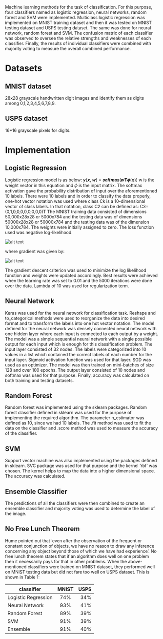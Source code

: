 Machine learning methods for the task of classification. For this purpose, four classifiers named as logistic regression, neural networks, random forest and SVM were implemented. Multiclass logistic regression was implemented on MNIST training dataset and then it was tested on MNIST testing dataset and USPS testing dataset. The same was done for neural network, random forest and SVM. The confusion matrix of each classifier was observed to oversee the relative strengths and weaknesses of each classifier. Finally, the results of individual classifiers were combined with majority voting to measure the overall combined performance.

# Datasets #
## MNIST dataset ##
28x28 grayscale handwritten digit images and identify them as digits among 0,1,2,3,4,5,6,7,8,9.
## USPS dataset ##
16*16 grayscale pixels for digits.

# Implementation #
## Logistic Regression ##
Logistic regression model is as below:
𝒚(𝒙, 𝒘) = 𝒔𝒐𝒇𝒕𝒎𝒂𝒙(𝒘𝚻𝝓(𝒙))
w is the weight vector in this equation and 𝜙 is the input matrix. The softmax activation gave the probability distribution of input over the aforementioned 10 labels. There were 10 labels and in order to classify the data properly, one-hot vector notation was used where class Ck is a 10-dimensional vector of class labels. In that notation, class C2 can be defined as:
C3= (0,1,0,0,0,0,0,0,0,0)T
The MNIST training data consisted of dimensions 50,000x28x28 or 5000x784 and the testing data was of dimensions 50000x28x28 or 50000x784 and the testing data
was of the dimension 10,000x784. The weights were initially assigned to zero. The loss function used was negative log-likelihood.

![alt text](loss.png)

where gradient was given by:

![alt text](gradient_descent.png)

The gradient descent criterion was used to minimize the log likelihood function and weights were updated accordingly. Best results were achieved when the learning rate was set to 0.01 and the 5000 iterations were done over the data. Lambda of 10 was used for regularization term.
## Neural Network ##
Keras was used for the neural network for classification task. Reshape and to_categorical methods were used to reorganize the data into desired format and to transform the labels into one hot vector notation. The model defined for the neural network was densely connected neural network with one hidden layer where each input is connected to each output by a weight. The model was a simple sequential neural network with a single possible output for each input which is enough for this
classification problem. The input layer consisted of 32 nodes. The labels were categorized into 10 values in a list which contained the correct labels of each number for the input layer. Sigmoid activation function was used for that layer. SGD was used as an optimizer. The model was then trained on mini-batches of size
128 and over 100 epochs. The output layer consisted of 10 nodes and softmax was used for that purpose. Finally, accuracy was calculated on both training and testing datasets.
## Random Forest ##
Random forest was implemented using the sklearn packages. Random forest classifier defined in sklearn was used for the purpose of implementing the required algorithm. The parameter n_estimator was defined as 10, since we had 10 labels. The .fit method was used to fit the data on the classifier and .score method was used to measure the accuracy of the classifier.
## SVM ##
Support vector machine was also implemented using the packages defined in sklearn. SVC package was used for that purpose and the kernel ‘rbf’ was chosen. The kernel helps to map the data into a higher dimensional space. The accuracy was calculated.
## Ensemble Classifier ##
The predictions of all the classifiers were then combined to create an ensemble classifier and majority voting was used to determine the label of the image.
## No Free Lunch Theorem ##
Hume pointed out that ‘even after the observation of the frequent or constant conjunction of objects, we have no reason to draw any inference concerning any object beyond those of which we have had experience’. No free lunch theorem states that if an algorithm does well on one problem then it necessarily pays for that in other problems. When the above-mentioned classifiers were trained on MNIST dataset, they performed well on MNIST testing data but did not fare too well on USPS dataset. This is shown in Table 1:

| classifier          | MNIST | USPS |
|---------------------|:-------:|------:|
| Logistic Regression | 74%   | 34%  |
| Neural Network      | 93%   | 41%  |
| Random Forest       | 89%   | 39%  |
| SVM                 | 91%   | 39%  |
| Ensemble            | 91%   | 40%  |
